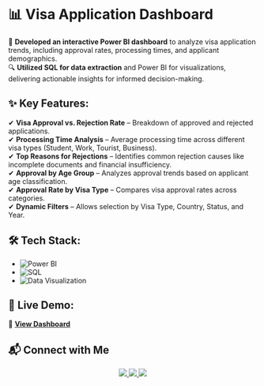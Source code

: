 # 📊 Visa Application Dashboard  

🚀 **Developed an interactive Power BI dashboard** to analyze visa application trends, including approval rates, processing times, and applicant demographics.  
🔍 **Utilized SQL for data extraction** and Power BI for visualizations, delivering actionable insights for informed decision-making.  

## ✨ Key Features:  

✔ **Visa Approval vs. Rejection Rate** – Breakdown of approved and rejected applications.  
✔ **Processing Time Analysis** – Average processing time across different visa types (Student, Work, Tourist, Business).  
✔ **Top Reasons for Rejections** – Identifies common rejection causes like incomplete documents and financial insufficiency.  
✔ **Approval by Age Group** – Analyzes approval trends based on applicant age classification.  
✔ **Approval Rate by Visa Type** – Compares visa approval rates across categories.  
✔ **Dynamic Filters** – Allows selection by Visa Type, Country, Status, and Year.  

## 🛠 Tech Stack:  
- ![Power BI](https://img.shields.io/badge/Power%20BI-F2C811?style=for-the-badge&logo=power-bi&logoColor=black)  
- ![SQL](https://img.shields.io/badge/SQL-025E8C?style=for-the-badge&logo=sqlite&logoColor=white)  
- ![Data Visualization](https://img.shields.io/badge/Data%20Visualization-FF5733?style=for-the-badge)  

## 📌 Live Demo:  
🔗 **[View Dashboard](http://tiny.cc/visa-dashboard)**  

## 📬 Connect with Me  

<p align="center">
  <a href="https://www.linkedin.com/in/shrutik-bhatt-9199b91b1">
    <img src="https://img.shields.io/badge/LinkedIn-blue?style=for-the-badge&logo=linkedin" />
  </a>
  <a href="https://www.instagram.com/bhatt_shrutik">
    <img src="https://img.shields.io/badge/Instagram-E4405F?style=for-the-badge&logo=instagram&logoColor=white" />
  </a>
  <a href="https://twitter.com/bhatt_shrutik">
    <img src="https://img.shields.io/badge/X-000000?style=for-the-badge&logo=twitter&logoColor=white" />
  </a>
</p>  
